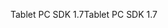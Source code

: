 <span data-ttu-id="dd7bf-101">Tablet PC SDK 1.7</span><span class="sxs-lookup"><span data-stu-id="dd7bf-101">Tablet PC SDK 1.7</span></span>